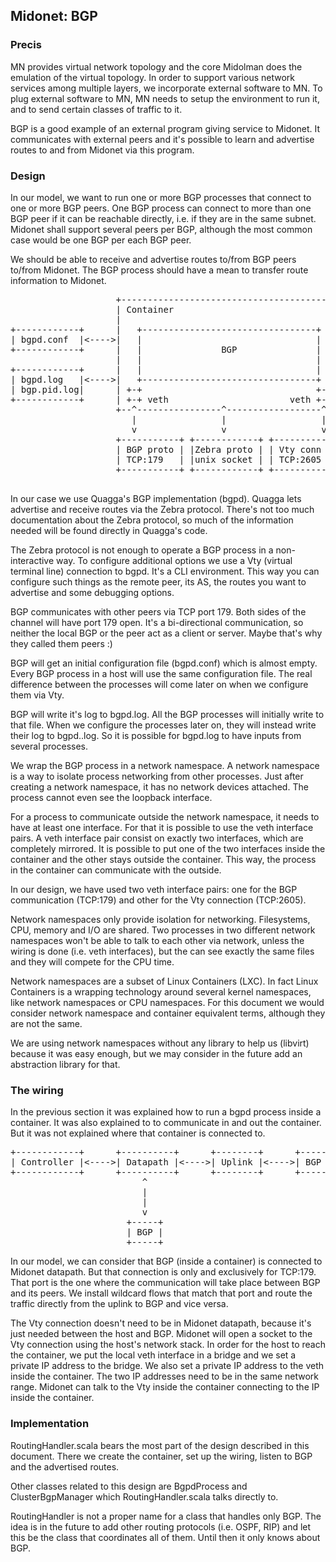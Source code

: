 ## Midonet: BGP

### Precis

MN provides virtual network topology and the core Midolman does the
emulation of the virtual topology.  In order to support various network
services among multiple layers, we incorporate external software to MN. To
plug external software to MN, MN needs to setup the environment to run it,
and to send certain classes of traffic to it.

BGP is a good example of an external program giving service to Midonet. It
communicates with external peers and it's possible to learn and advertise
routes to and from Midonet via this program.

### Design

In our model, we want to run one or more BGP processes that connect to one
or more BGP peers. One BGP process can connect to more than one BGP peer if
it can be reachable directly, i.e. if they are in the same subnet. Midonet
shall support several peers per BGP, although the most common case would be
one BGP per each BGP peer.

We should be able to receive and advertise routes to/from BGP peers to/from
Midonet. The BGP process should have a mean to transfer route information to
Midonet.


<pre>
                    +-----------------------------------------+
                    | Container                               |
                    |                                         |
+------------+      |   +---------------------------------+   |
| bgpd.conf  |<---->|   |                                 |   |
+------------+      |   |               BGP               |   |
                    |   |                                 |   |
+------------+      |   |                                 |   |
| bgpd.log   |<---->|   +---------------------------------+   |
| bgp.pid.log|      | +-+                                 +-+ |
+------------+      | +-+ veth                       veth +-+ |
                    +--^----------------^------------------^--+
                       |                |                  |
                       v                v                  v
                    +-----------+ +------------+ +------------+
                    | BGP proto | |Zebra proto | | Vty conn   |
                    | TCP:179   | |unix socket | | TCP:2605   |
                    +-----------+ +------------+ +------------+

</pre>


In our case we use Quagga's BGP implementation (bgpd). Quagga lets advertise
and receive routes via the Zebra protocol. There's not too much documentation
about the Zebra protocol, so much of the information needed will be found
directly in Quagga's code.

The Zebra protocol is not enough to operate a BGP process in a non-interactive
way. To configure additional options we use a Vty (virtual terminal line)
connection to bgpd. It's a CLI environment. This way you can configure such
things as the remote peer, its AS, the routes you want to advertise and some
debugging options.

BGP communicates with other peers via TCP port 179. Both sides of the
channel will have port 179 open. It's a bi-directional communication, so neither
the local BGP or the peer act as a client or server. Maybe that's why they
called them peers :)

BGP will get an initial configuration file (bgpd.conf) which is almost empty.
Every BGP process in a host will use the same configuration file. The real
difference between the processes will come later on when we configure them via
Vty.

BGP will write it's log to bgpd.log. All the BGP processes will initially write
to that file. When we configure the processes later on, they will instead write
their log to bgpd.<pid>.log. So it is possible for bgpd.log to have inputs from
several processes.

We wrap the BGP process in a network namespace. A network namespace is a way to
isolate process networking from other processes. Just after creating a network
namespace, it has no network devices attached. The process cannot even see the
loopback interface.

For a process to communicate outside the network namespace, it needs to have
at least one interface. For that it is possible to use the veth interface pairs.
A veth interface pair consist on exactly two interfaces, which are completely
mirrored. It is possible to put one of the two interfaces inside the container
and the other stays outside the container. This way, the process in the
container can communicate with the outside.

In our design, we have used two veth interface pairs: one for the BGP
communication (TCP:179) and other for the Vty connection (TCP:2605).

Network namespaces only provide isolation for networking. Filesystems, CPU,
memory and I/O are shared. Two processes in two different network namespaces
won't be able to talk to each other via network, unless the wiring is done (i.e.
veth interfaces), but the can see exactly the same files and they will compete
for the CPU time.

Network namespaces are a subset of Linux Containers (LXC). In fact Linux
Containers is a wrapping technology around several kernel namespaces, like
network namespaces or CPU namespaces. For this document we would consider
network namespace and container equivalent terms, although they are not
the same.

We are using network namespaces without any library to help us (libvirt) because
it was easy enough, but we may consider in the future add an abstraction library
for that.

### The wiring

In the previous section it was explained how to run a bgpd process inside a
container. It was also explained to to communicate in and out the container.
But it was not explained where that container is connected to.


<pre>
+------------+      +----------+      +--------+      +----------+
| Controller |<---->| Datapath |<---->| Uplink |<---->| BGP Peer |
+------------+      +----------+      +--------+      +----------+
                         ^
                         |
                         |
                         v
                      +-----+
                      | BGP |
                      +-----+
</pre>

In our model, we can consider that BGP (inside a container) is connected to
Midonet datapath. But that connection is only and exclusively for TCP:179.
That port is the one where the communication will take place between BGP and
its peers. We install wildcard flows that match that port and route the traffic
directly from the uplink to BGP and vice versa.

The Vty connection doesn't need to be in Midonet datapath, because it's just
needed between the host and BGP. Midonet will open a socket to the Vty
connection using the host's network stack. In order for the host to reach the
container, we put the local veth interface in a bridge and we set a private
IP address to the bridge. We also set a private IP address to the veth inside
the container. The two IP addresses need to be in the same network range.
Midonet can talk to the Vty inside the container connecting to the IP inside
the container.


### Implementation

RoutingHandler.scala bears the most part of the design described in this
document. There we create the container, set up the wiring, listen to BGP
and the advertised routes.

Other classes related to this design are BgpdProcess and ClusterBgpManager
which RoutingHandler.scala talks directly to.

RoutingHandler is not a proper name for a class that handles only BGP. The
idea is in the future to add other routing protocols (i.e. OSPF, RIP) and let
this be the class that coordinates all of them. Until then it only knows about
BGP.


